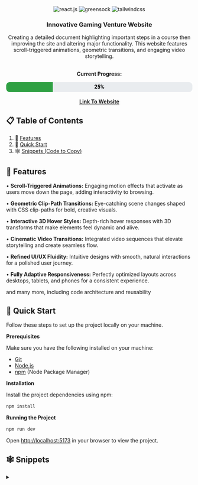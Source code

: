   <div align="center">
    <img src="https://img.shields.io/badge/-React_JS-black?style=for-the-badge&logoColor=white&logo=react&color=61DAFB" alt="react.js" />
    <img src="https://img.shields.io/badge/-GSAP-black?style=for-the-badge&logoColor=white&logo=greensock&color=88CE02" alt="greensock" />
    <img src="https://img.shields.io/badge/-Tailwind_CSS-black?style=for-the-badge&logoColor=white&logo=tailwindcss&color=06B6D4" alt="tailwindcss" />
  </div>

  <h3 align="center">Innovative Gaming Venture Website</h3>

   <div align="center">
     Creating a detailed document highlighting important steps in a course then improving the site and altering major functionality.
     This website features scroll-triggered animations, geometric transitions, and engaging video storytelling.
     <br>
     <br>
     <p><b>Current Progress:</b></p>
    <p align="center">
      <img src="./progress.svg">
    </p>



     
<a href="" target="_blank"><b>Link To Website</b></a>
    </div>
</div>

## 📋 <a name="table">Table of Contents</a>

1. 🔋 [Features](#features)
2. 🏃 [Quick Start](#quick-start)
3. 🕸️ [Snippets (Code to Copy)](#snippets)

## <a name="features">🔋 Features</a>

• **Scroll-Triggered Animations:** Engaging motion effects that activate as users move down the page, adding interactivity to browsing.  

• **Geometric Clip-Path Transitions:** Eye-catching scene changes shaped with CSS clip-paths for bold, creative visuals.  

• **Interactive 3D Hover Styles:** Depth-rich hover responses with 3D transforms that make elements feel dynamic and alive.  

• **Cinematic Video Transitions:** Integrated video sequences that elevate storytelling and create seamless flow.  

• **Refined UI/UX Fluidity:** Intuitive designs with smooth, natural interactions for a polished user journey.  

• **Fully Adaptive Responsiveness:** Perfectly optimized layouts across desktops, tablets, and phones for a consistent experience.  

and many more, including code architecture and reusability

## <a name="quick-start">🏃 Quick Start</a>

Follow these steps to set up the project locally on your machine.

**Prerequisites**

Make sure you have the following installed on your machine:

- [Git](https://git-scm.com/)
- [Node.js](https://nodejs.org/en)
- [npm](https://www.npmjs.com/) (Node Package Manager)

**Installation**

Install the project dependencies using npm:

```bash
npm install
```

**Running the Project**

```bash
npm run dev
```

Open [http://localhost:5173](http://localhost:5173) in your browser to view the project.

## <a name="snippets">🕸️ Snippets</a>

<details>
<summary><code></code></summary>
